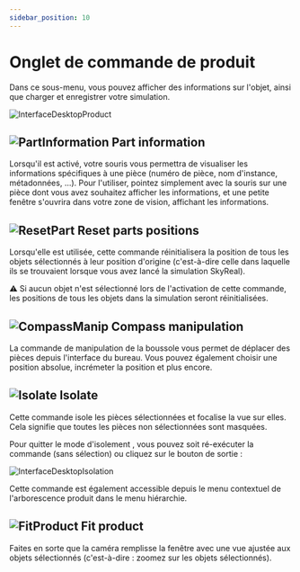 ```yaml
---
sidebar_position: 10
---
```


# Onglet de commande de produit

Dans ce sous-menu, vous pouvez afficher des informations sur l'objet, ainsi que charger et enregistrer votre simulation.

![InterfaceDesktopProduct](/img/manuel-vr-user/manip-pc/intDeskProduct.png)

## ![PartInformation](/img/manuel-vr-user/manip-pc/icons/partInfo.png) Part information

Lorsqu'il est activé, votre souris vous permettra de visualiser les informations spécifiques à une pièce (numéro de pièce, nom d'instance, métadonnées, ...). Pour l'utiliser, pointez simplement avec la souris sur une pièce dont vous avez souhaitez afficher les informations, et une petite fenêtre s'ouvrira dans votre zone de vision, affichant les informations.

## ![ResetPart](/img/manuel-vr-user/manip-pc/icons/resetPart.png) Reset parts positions

Lorsqu'elle est utilisée, cette commande réinitialisera la position de tous les objets sélectionnés à leur position d'origine (c'est-à-dire celle dans laquelle ils se trouvaient lorsque vous avez lancé la simulation SkyReal).

:warning: Si aucun objet n'est sélectionné lors de l'activation de cette commande, les positions de tous les objets dans la simulation seront réinitialisées.

## ![CompassManip](/img/manuel-vr-user/manip-pc/icons/compassManip.png) Compass manipulation

La commande de manipulation de la boussole vous permet de déplacer des pièces depuis l'interface du bureau. Vous pouvez également choisir une position absolue, incrémeter la position et plus encore.

## ![Isolate](/img/manuel-vr-user/manip-pc/icons/isolate.png) Isolate

Cette commande isole les pièces sélectionnées et focalise la vue sur elles. Cela signifie que toutes les pièces non sélectionnées sont masquées.

Pour quitter le mode d'isolement , vous pouvez soit ré-exécuter la commande (sans sélection) ou cliquez sur le bouton de sortie :

![InterfaceDesktopIsolation](\img\manuel-vr-user\manip-pc\intDeskIsolate.png)

Cette commande est également accessible depuis le menu contextuel de l'arborescence produit dans le menu hiérarchie.

## ![FitProduct](/img/manuel-vr-user/manip-pc/icons/fitProduct.png) Fit product

Faites en sorte que la caméra remplisse la fenêtre avec une vue ajustée aux objets sélectionnés (c'est-à-dire : zoomez sur les objets sélectionnés).

